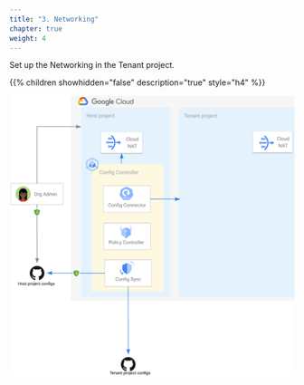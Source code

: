 ```yaml
---
title: "3. Networking"
chapter: true
weight: 4
---
```

Set up the Networking in the Tenant project.

{{% children showhidden="false" description="true" style="h4" %}}

![Networking overview](/images/networking-overview.png?width=50pc)